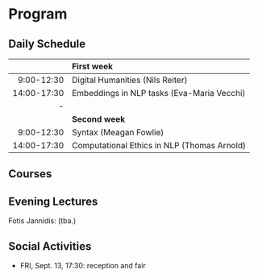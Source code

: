 
# Program

## Daily Schedule

| | First week
|---:|:---
| 9:00-12:30 | Digital Humanities (Nils Reiter) 
| 14:00-17:30 | Embeddings in NLP tasks (Eva-Maria Vecchi) 
|-
| | **Second week**
| 9:00-12:30 | Syntax (Meagan Fowlie) 
| 14:00-17:30 | Computational Ethics in NLP (Thomas Arnold) 

## Courses

## Evening Lectures

Fotis Jannidis: (tba.)


## Social Activities

+ FRI, Sept. 13, 17:30: reception and fair
